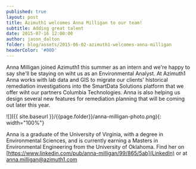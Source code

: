 ```yaml
---
published: true
layout: post
title: Azimuth1 welcomes Anna Milligan to our team!
subtitle: Adding great talent
date: 2015-07-16 12:00:00
author: jason_dalton
folder: blog/assets/2015-06-02-azimuth1-welcomes-anna-milligan
headerColor: '#00D'
---
```

 
Anna Milligan joined Azimuth1 this summer as an intern and we're happy to say she'll be staying on wiht us as an Environmental Analyst.  At Azimuth1 Anna works with lab data and GIS to migrate our clients' historical remediation investigations into the SmartData Solutions platform that we offer wiht our partners Columbia Technologies.   Anna is also helping us design several new features for remediation planning that will be coming out later this year.  


![]({{ site.baseurl }}/{{page.folder}}/anna-milligan-photo.png){: width="100%"}


Anna is a graduate of the University of Virginia, with a degree in Environmental Sciences, and is currently earning a Masters in Environmental Engineering from the University of Oklahoma.  Find her on [https://www.linkedin.com/pub/anna-milligan/99/865/5ab](LinkedIn) or at anna.milligan@azimuth1.com